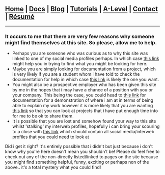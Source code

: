 ## [Home](http://libnexus.github.io/site) | [Docs](https://libnexus.github.io/site/docs) | [Blog](https://www.youtube.com/watch?v=dQw4w9WgXcQ) | [Tutorials](https://lib-nexus.github.io/site/tutorials) | [A-Level](https://lib-nexus.github.io/site/a-level) | [Contact](https://lib-nexus.github.io/site/contact) | [Résumé](https://lib-nexus.github.io/site/résumé)

***

### It occurs to me that there are very few reasons why someone might find themselves at this site. So please, allow me to help.

- Perhaps you are someone who was curious as to why this site was linked to one of my social media profiles perhaps. In which case [this link](https://www.youtube.com/watch?v=dQw4w9WgXcQ) might help you in trying to find what you might be looking for here.
- Maybe you are simply looking for documentation from a project, which is very likely if you are a student whom i have told to check the documentation for help in which case [this link](https://lib-nexus.github.io/site/docs) is likely the one you want.
- You might also be a prospective employer who has been given this site by me in the hopes that i may have a chance of a position with you or your company. This being the case, you could head to [this link](https://lib-nexus.github.io/site/docs) for documentation for a demonstration of where i am at in terms of being able to explain my work however it is more likely that you are wanting [this link](https://lib-nexus.github.io/site/projects) so that you can look at projects that i have put enough time into for me to be ok to share them.
- It is possible that you are lost and somehow found your way to this site whilst 'stalking' my interweb profiles, hopefully i can bring your scouring to a close with [this link](https://lib-nexus.github.io/site/media) which should contain all social media/interweb profiles that you could need to look at

Did i get it right? It's entirely possible that i didn't but just because i don't know why you're here doesn't mean you shouldn't be! Please do feel free to check out any of the non-directly listed/linked to pages on the site because you might find something helpful, funny, exciting or perhaps non of the above.. it's a total mystery what you could find!
 